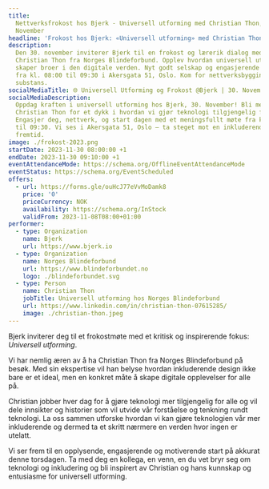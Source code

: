 ```yaml
---
title:
  Nettverksfrokost hos Bjerk - Universell utforming med Christian Thon, 30.
  November
headline: 'Frokost hos Bjerk: «Universell utforming» med Christian Thon'
description:
  Den 30. november inviterer Bjerk til en frokost og lærerik dialog med
  Christian Thon fra Norges Blindeforbund. Opplev hvordan universell utforming
  skaper broer i den digitale verden. Nyt godt selskap og engasjerende samtaler
  fra kl. 08:00 til 09:30 i Akersgata 51, Oslo. Kom for nettverksbygging med
  substans.
socialMediaTitle: 🌐 Universell Utforming og Frokost @Bjerk | 30. November 08:00
socialMediaDescription:
  Oppdag kraften i universell utforming hos Bjerk, 30. November! Bli med
  Christian Thon for et dykk i hvordan vi gjør teknologi tilgjengelig for alle.
  Engasjer deg, nettverk, og start dagen med et meningsfullt møte fra kl. 08:00
  til 09:30. Vi ses i Akersgata 51, Oslo – ta steget mot en inkluderende
  fremtid.
image: ./frokost-2023.png
startDate: 2023-11-30 08:00:00 +1
endDate: 2023-11-30 09:10:00 +1
eventAttendanceMode: https://schema.org/OfflineEventAttendanceMode
eventStatus: https://schema.org/EventScheduled
offers:
  - url: https://forms.gle/ouHcJ77eVvMoDamk8
    price: '0'
    priceCurrency: NOK
    availability: https://schema.org/InStock
    validFrom: 2023-11-08T08:00+01:00
performer:
  - type: Organization
    name: Bjerk
    url: https://www.bjerk.io
  - type: Organization
    name: Norges Blindeforbund
    url: https://www.blindeforbundet.no
    logo: ./blindeforbundet.svg
  - type: Person
    name: Christian Thon
    jobTitle: Universell utforming hos Norges Blindeforbund
    url: https://www.linkedin.com/in/christian-thon-07615285/
    image: ./christian-thon.jpeg
---
```


Bjerk inviterer deg til et frokostmøte med et kritisk og inspirerende fokus:
_Universell utforming_.

Vi har nemlig æren av å ha Christian Thon fra Norges Blindeforbund på besøk. Med
sin ekspertise vil han belyse hvordan inkluderende design ikke bare er et ideal,
men en konkret måte å skape digitale opplevelser for alle på.

Christian jobber hver dag for å gjøre teknologi mer tilgjengelig for alle og vil
dele innsikter og historier som vil utvide vår forståelse og tenkning rundt
teknologi. La oss sammen utforske hvordan vi kan gjøre teknologien vår mer
inkluderende og dermed ta et skritt nærmere en verden hvor ingen er utelatt.

Vi ser frem til en opplysende, engasjerende og motiverende start på akkurat
denne torsdagen. Ta med deg en kollega, en venn, en du vet bryr seg om teknologi
og inkludering og bli inspirert av Christian og hans kunnskap og entusiasme for
universell utforming.
